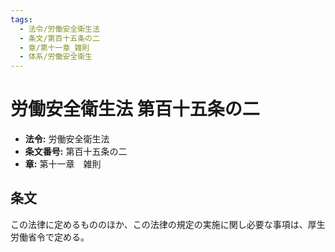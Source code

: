 ```yaml
---
tags:
  - 法令/労働安全衛生法
  - 条文/第百十五条の二
  - 章/第十一章_雑則
  - 体系/労働安全衛生
---
```

# 労働安全衛生法 第百十五条の二

- **法令:** 労働安全衛生法
- **条文番号:** 第百十五条の二
- **章:** 第十一章　雑則

## 条文
この法律に定めるもののほか、この法律の規定の実施に関し必要な事項は、厚生労働省令で定める。

